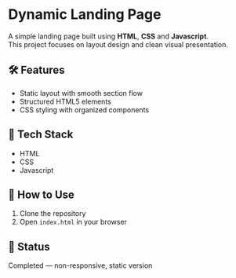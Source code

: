 # Dynamic Landing Page

A simple landing page built using **HTML**, **CSS** and **Javascript**.  
This project focuses on layout design and clean visual presentation.

## 🛠️ Features
- Static layout with smooth section flow
- Structured HTML5 elements
- CSS styling with organized components

## 📁 Tech Stack
- HTML
- CSS
- Javascript

## 📌 How to Use
1. Clone the repository
2. Open `index.html` in your browser

## 🎯 Status
Completed — non-responsive, static version

